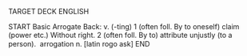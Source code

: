 TARGET DECK
ENGLISH

START
Basic
Arrogate
Back: v. (-ting) 1 (often foll. By to oneself) claim (power etc.) Without right. 2 (often foll. By to) attribute unjustly (to a person).  arrogation n. [latin rogo ask]
END
